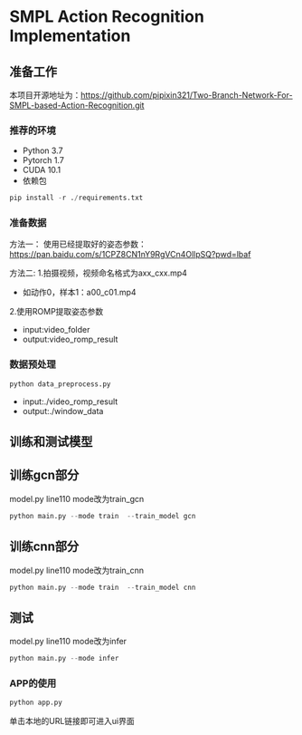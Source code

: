 # SMPL Action Recognition Implementation 
## 准备工作
本项目开源地址为：https://github.com/pipixin321/Two-Branch-Network-For-SMPL-based-Action-Recognition.git

### 推荐的环境
* Python 3.7
* Pytorch 1.7
* CUDA 10.1
* 依赖包
```python
pip install -r ./requirements.txt
```

### 准备数据
方法一：
使用已经提取好的姿态参数：https://pan.baidu.com/s/1CPZ8CN1nY9RgVCn4OllpSQ?pwd=lbaf

方法二:
1.拍摄视频，视频命名格式为axx_cxx.mp4
- 如动作0，样本1：a00_c01.mp4

2.使用ROMP提取姿态参数
- input:video_folder
- output:video_romp_result

### 数据预处理
```python
python data_preprocess.py
```
- input:./video_romp_result
- output:./window_data


## 训练和测试模型

## 训练gcn部分
model.py line110 mode改为train_gcn

```python
python main.py --mode train  --train_model gcn
```

## 训练cnn部分
model.py line110 mode改为train_cnn
```python
python main.py --mode train  --train_model cnn
```

## 测试
model.py line110 mode改为infer
```python
python main.py --mode infer
```
### APP的使用
```python
python app.py
```
单击本地的URL链接即可进入ui界面




